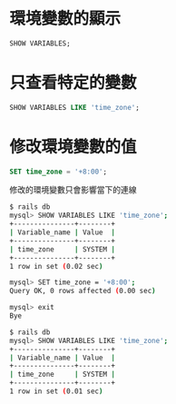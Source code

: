 # 環境變數的顯示

``` sql
SHOW VARIABLES;
```

# 只查看特定的變數

``` sql
SHOW VARIABLES LIKE 'time_zone';
```

# 修改環境變數的值

``` sql
SET time_zone = '+8:00';
```

修改的環境變數只會影響當下的連線

``` bash
$ rails db
mysql> SHOW VARIABLES LIKE 'time_zone';
+---------------+--------+
| Variable_name | Value  |
+---------------+--------+
| time_zone     | SYSTEM |
+---------------+--------+
1 row in set (0.02 sec)

mysql> SET time_zone = '+8:00';
Query OK, 0 rows affected (0.00 sec)

mysql> exit
Bye

$ rails db
mysql> SHOW VARIABLES LIKE 'time_zone';
+---------------+--------+
| Variable_name | Value  |
+---------------+--------+
| time_zone     | SYSTEM |
+---------------+--------+
1 row in set (0.01 sec)
```